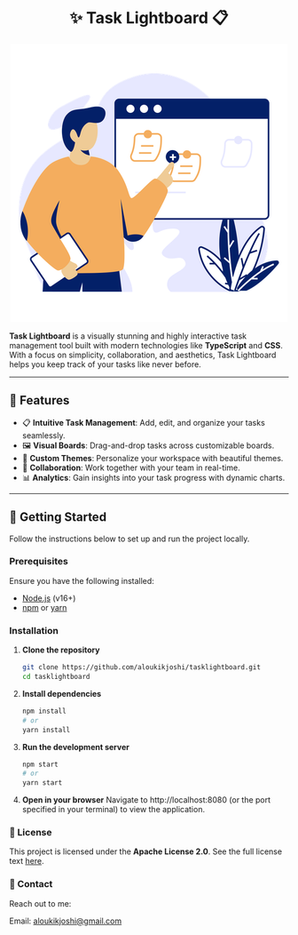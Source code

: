 <div align="center">

# ✨ Task Lightboard 📋

![Task Lightboard Logo](./public/tasklist.png)

</div>
<strong>Task Lightboard</strong> is a visually stunning and highly interactive task management tool built with modern technologies like <strong>TypeScript</strong> and <strong>CSS</strong>. With a focus on simplicity, collaboration, and aesthetics, Task Lightboard helps you keep track of your tasks like never before.

---

## 🌟 Features

- 📋 **Intuitive Task Management**: Add, edit, and organize your tasks seamlessly.
- 🖼️ **Visual Boards**: Drag-and-drop tasks across customizable boards.
- 🌈 **Custom Themes**: Personalize your workspace with beautiful themes.
- 👫 **Collaboration**: Work together with your team in real-time.
- 📊 **Analytics**: Gain insights into your task progress with dynamic charts.

---

## 🚀 Getting Started

Follow the instructions below to set up and run the project locally.

### Prerequisites

Ensure you have the following installed:
- [Node.js](https://nodejs.org/) (v16+)
- [npm](https://www.npmjs.com/) or [yarn](https://yarnpkg.com/)

### Installation

1. **Clone the repository**
   ```bash
   git clone https://github.com/aloukikjoshi/tasklightboard.git
   cd tasklightboard
   ```

2. **Install dependencies**
   ```bash
   npm install
   # or
   yarn install
   ```

3. **Run the development server**
   ```bash
   npm start
   # or
   yarn start
   ```

4. **Open in your browser**
   Navigate to http://localhost:8080 (or the port specified in your terminal) to view the application.

### 📜 License

This project is licensed under the **Apache License 2.0**. See the full license text [here](https://github.com/aloukikjoshi/tasklightboard/blob/main/LICENSE).

### 💬 Contact

Reach out to me:

Email: aloukikjoshi@gmail.com
